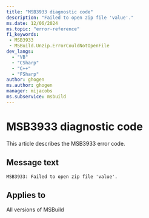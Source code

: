```yaml
---
title: "MSB3933 diagnostic code"
description: "Failed to open zip file 'value'."
ms.date: 12/06/2024
ms.topic: "error-reference"
f1_keywords:
 - MSB3933
 - MSBuild.Unzip.ErrorCouldNotOpenFile
dev_langs:
  - "VB"
  - "CSharp"
  - "C++"
  - "FSharp"
author: ghogen
ms.author: ghogen
manager: mijacobs
ms.subservice: msbuild
---
```


# MSB3933 diagnostic code

<!-- :::ErrorDefinitionDescription::: -->
<!-- :::editable-content name="introDescription"::: -->
This article describes the MSB3933 error code.
<!-- :::editable-content-end::: -->

## Message text

```output
MSB3933: Failed to open zip file 'value'.
```

<!-- :::editable-content name="postOutputDescription"::: -->
<!--
{StrBegin="MSB3933: "}
-->
<!-- :::editable-content-end::: -->
<!-- :::ErrorDefinitionDescription-end::: -->

## Applies to

All versions of MSBuild
